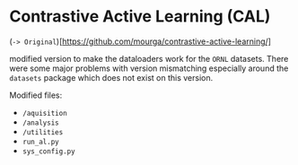 # Contrastive Active Learning (CAL) 

(`-> Original`)[https://github.com/mourga/contrastive-active-learning/]

modified version to make the dataloaders work for the `ORNL` datasets. There were some major problems with version mismatching especially around the `datasets` package which does not exist on this version.

Modified files:
 - `/aquisition`
 - `/analysis` 
 - `/utilities`
 - `run_al.py`
 - `sys_config.py`
